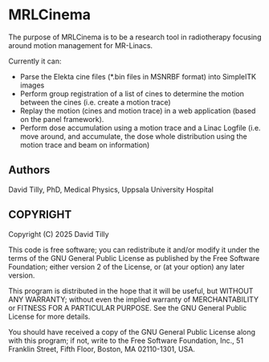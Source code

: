 # MRLCinema
The purpose of MRLCinema is to be a research tool in radiotherapy focusing around motion management for MR-Linacs.

Currently it can: 
- Parse the Elekta cine files (*.bin files in MSNRBF format) into SimpleITK images
- Perform group registration of a list of cines to determine the motion between the cines (i.e. create a motion trace)
- Replay the motion (cines and motion trace) in a web application (based on the panel framework).
- Perform dose accumulation using a motion trace and a Linac Logfile (i.e. move around, and accumulate, the dose whole distribution using the motion trace and beam on information)

## Authors
David Tilly, PhD, Medical Physics, Uppsala University Hospital

## COPYRIGHT
Copyright (C) 2025 David Tilly

This code is free software; you can redistribute it and/or
modify it under the terms of the GNU General Public License
as published by the Free Software Foundation; either version 2
of the License, or (at your option) any later version.

This program is distributed in the hope that it will be useful,
but WITHOUT ANY WARRANTY; without even the implied warranty of
MERCHANTABILITY or FITNESS FOR A PARTICULAR PURPOSE.  See the
GNU General Public License for more details.

You should have received a copy of the GNU General Public License
along with this program; if not, write to the Free Software
Foundation, Inc., 51 Franklin Street, Fifth Floor, Boston, MA  02110-1301, USA.



